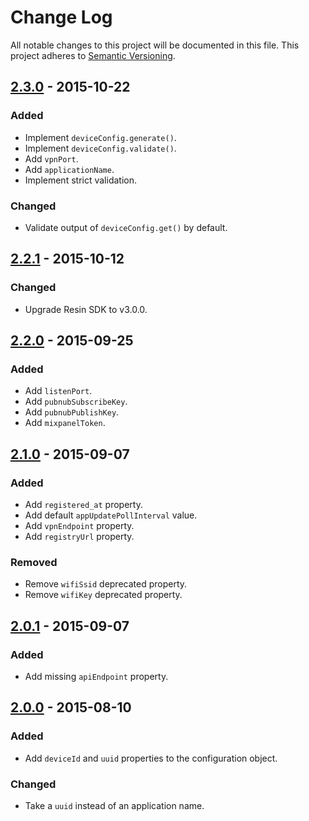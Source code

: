 # Change Log

All notable changes to this project will be documented in this file.
This project adheres to [Semantic Versioning](http://semver.org/).

## [2.3.0] - 2015-10-22

### Added

- Implement `deviceConfig.generate()`.
- Implement `deviceConfig.validate()`.
- Add `vpnPort`.
- Add `applicationName`.
- Implement strict validation.

### Changed

- Validate output of `deviceConfig.get()` by default.

## [2.2.1] - 2015-10-12

### Changed

- Upgrade Resin SDK to v3.0.0.

## [2.2.0] - 2015-09-25

### Added

- Add `listenPort`.
- Add `pubnubSubscribeKey`.
- Add `pubnubPublishKey`.
- Add `mixpanelToken`.

## [2.1.0] - 2015-09-07

### Added

- Add `registered_at` property.
- Add default `appUpdatePollInterval` value.
- Add `vpnEndpoint` property.
- Add `registryUrl` property.

### Removed

- Remove `wifiSsid` deprecated property.
- Remove `wifiKey` deprecated property.

## [2.0.1] - 2015-09-07

### Added

- Add missing `apiEndpoint` property.

## [2.0.0] - 2015-08-10

### Added

- Add `deviceId` and `uuid` properties to the configuration object.

### Changed

- Take a `uuid` instead of an application name.

[2.3.0]: https://github.com/resin-io/resin-device-config/compare/v2.2.1...v2.3.0
[2.2.1]: https://github.com/resin-io/resin-device-config/compare/v2.2.0...v2.2.1
[2.2.0]: https://github.com/resin-io/resin-device-config/compare/v2.1.0...v2.2.0
[2.1.0]: https://github.com/resin-io/resin-device-config/compare/v2.0.1...v2.1.0
[2.0.1]: https://github.com/resin-io/resin-device-config/compare/v2.0.0...v2.0.1
[2.0.0]: https://github.com/resin-io/resin-device-config/compare/v1.0.0...v2.0.0
